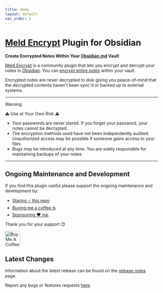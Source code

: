 ```yaml
---
title: Home
layout: default
nav_order: 1
---
```


# [Meld Encrypt](https://github.com/meld-cp/obsidian-encrypt) Plugin for Obsidian

**Create Encrypted Notes Within Your [Obsidian.md](https://obsidian.md/) Vault**

[Meld Encrypt](https://github.com/meld-cp/obsidian-encrypt) is a community plugin that lets you encrypt and decrypt your notes in [Obsidian](https://obsidian.md/). You can [encrypt entire notes](https://meld-cp.github.io/obsidian-encrypt/whole-encrypted-notes.html) within your vault.

Encrypted notes are never decrypted to disk giving you peace-of-mind that the decrypted contents haven't been sync'd or backed up to external systems.

---

> [!WARNING]
> ⚠️ Use at Your Own Risk ⚠️
> - Your passwords are never stored. If you forget your password, your notes cannot be decrypted..
> - The encryption methods used have not been independently audited. Unauthorized access may be possible if someone gains access to your files.
> - Bugs may be introduced at any time. You are solely responsible for maintaining backups of your notes.

---

## Ongoing Maintenance and Development

If you find this plugin useful please support the ongoing maintenance and development by:
* [Staring ⭐ this repo](https://github.com/meld-cp/obsidian-encrypt)
* [Buying me a coffee ☕](https://www.buymeacoffee.com/cleon)
* [Sponsoring ❤️ me](https://github.com/sponsors/meld-cp).

Thank you for your support 😊

<a href="https://www.buymeacoffee.com/cleon" target="_blank"><img src="https://cdn.buymeacoffee.com/buttons/v2/default-yellow.png" alt="Buy Me A Coffee" style="height: 50px !important;" ></a>


## Latest Changes

Information about the latest release can be found on the [release notes](https://meld-cp.github.io/obsidian-encrypt/release-notes.html) page.

Report any bugs or features requests [here](https://github.com/meld-cp/obsidian-encrypt/issues).
